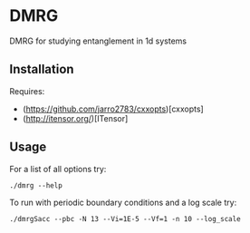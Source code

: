 # DMRG

DMRG for studying entanglement in 1d systems

## Installation

Requires:

 * (https://github.com/jarro2783/cxxopts)[cxxopts] 
 * (http://itensor.org/)[ITensor]

## Usage

For a list of all options try:

    ./dmrg --help

To run with periodic boundary conditions and a log scale try:


    ./dmrgSacc --pbc -N 13 --Vi=1E-5 --Vf=1 -n 10 --log_scale
